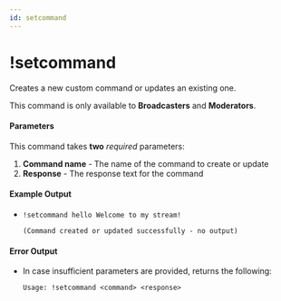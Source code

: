 ```yaml
---
id: setcommand
---
```


# !setcommand

Creates a new custom command or updates an existing one.

This command is only available to **Broadcasters** and **Moderators**.

#### Parameters

This command takes **two** *required* parameters:
1. **Command name** - The name of the command to create or update
2. **Response** - The response text for the command

#### Example Output

* `!setcommand hello Welcome to my stream!`

    ```
    (Command created or updated successfully - no output)
    ```

#### Error Output

* In case insufficient parameters are provided, returns the following:

    ```
    Usage: !setcommand <command> <response>
    ```
